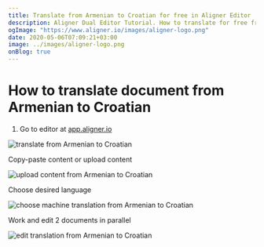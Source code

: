 ```yaml
---
title: Translate from Armenian to Croatian for free in Aligner Editor
description: Aligner Dual Editor Tutorial. How to translate for free from Armenian to Croatian. Aligner is multilingual document management platform. 
ogImage: "https://www.aligner.io/images/aligner-logo.png"
date: 2020-05-06T07:09:21+03:00
image: ../images/aligner-logo.png
onBlog: true
---
```


# How to translate document from Armenian to Croatian

1. Go to editor at [app.aligner.io](https://app.aligner.io "Aligner App web page")

![translate from Armenian to Croatian](../aligner-blank-editor.png "translate from Armenian to Croatian")

Copy-paste content or upload content

![upload content from Armenian to Croatian](../aligner-uploaded-document.png "upload content from Armenian to Croatian")

Choose desired language

![choose machine translation from Armenian to Croatian](../aligner-language-dropdown.png "choose machine translation from Armenian to Croatian")

Work and edit 2 documents in parallel

![edit translation from Armenian to Croatian](../aligner-double-sitded-editor.png "edit translation from Armenian to Croatian")

